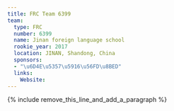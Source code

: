 ```yaml
---
title: FRC Team 6399
team:
  type: FRC
  number: 6399
  name: Jinan foreign language school
  rookie_year: 2017
  location: JINAN, Shandong, China
  sponsors:
  - "\u6D4E\u5357\u5916\u56FD\u8BED"
  links:
    Website:
---
```


{% include remove_this_line_and_add_a_paragraph %}